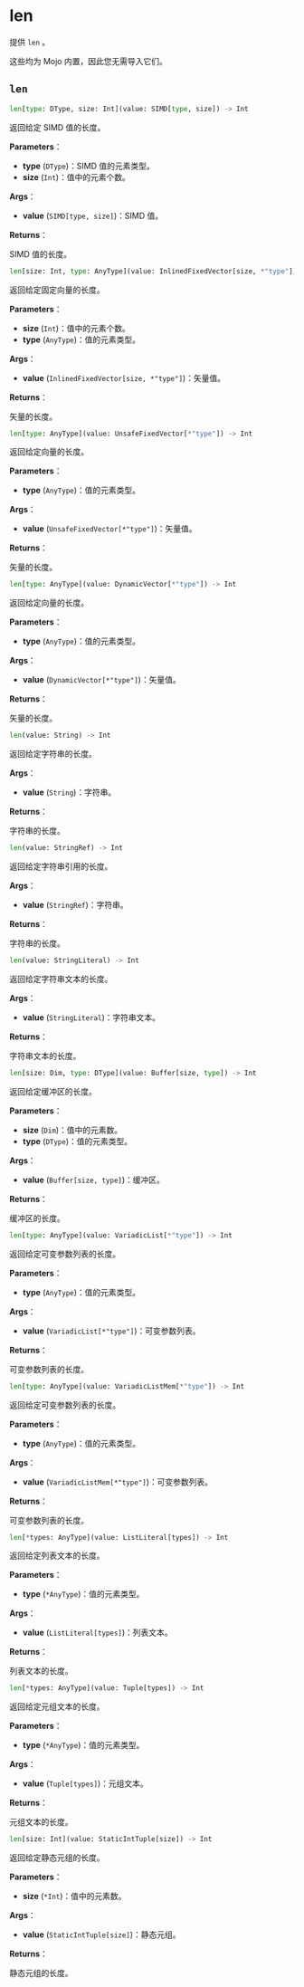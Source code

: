 # len

提供 `len` 。

这些均为 Mojo 内置，因此您无需导入它们。

## `len`

```python
len[type: DType, size: Int](value: SIMD[type, size]) -> Int
```

返回给定 SIMD 值的长度。

**Parameters**：

- **type** (`DType`)：SIMD 值的元素类型。
- **size** (`Int`)：值中的元素个数。

**Args**：

- **value** (`SIMD[type, size]`)：SIMD 值。

**Returns**：

SIMD 值的长度。

```python
len[size: Int, type: AnyType](value: InlinedFixedVector[size, *"type"]) -> Int
```

返回给定固定向量的长度。

**Parameters**：

- **size** (`Int`)：值中的元素个数。
- **type** (`AnyType`)：值的元素类型。

**Args**：

- **value** (`InlinedFixedVector[size, *"type"]`)：矢量值。

**Returns**：

矢量的长度。

```python
len[type: AnyType](value: UnsafeFixedVector[*"type"]) -> Int
```

返回给定向量的长度。

**Parameters**：

- **type** (`AnyType`)：值的元素类型。

**Args**：

- **value** (`UnsafeFixedVector[*"type"]`)：矢量值。

**Returns**：

矢量的长度。

```python
len[type: AnyType](value: DynamicVector[*"type"]) -> Int
```

返回给定向量的长度。

**Parameters**：

- **type** (`AnyType`)：值的元素类型。

**Args**：

- **value** (`DynamicVector[*"type"]`)：矢量值。

**Returns**：

矢量的长度。

```python
len(value: String) -> Int
```

返回给定字符串的长度。

**Args**：

- **value** (`String`)：字符串。

**Returns**：

字符串的长度。

```python
len(value: StringRef) -> Int
```

返回给定字符串引用的长度。

**Args**：

- **value** (`StringRef`)：字符串。

**Returns**：

字符串的长度。

```python
len(value: StringLiteral) -> Int
```

返回给定字符串文本的长度。

**Args**：

- **value** (`StringLiteral`)：字符串文本。

**Returns**：

字符串文本的长度。

```python
len[size: Dim, type: DType](value: Buffer[size, type]) -> Int
```

返回给定缓冲区的长度。

**Parameters**：

- **size** (`Dim`)：值中的元素数。
- **type** (`DType`)：值的元素类型。

**Args**：

- **value** (`Buffer[size, type]`)：缓冲区。

**Returns**：

缓冲区的长度。

```python
len[type: AnyType](value: VariadicList[*"type"]) -> Int
```

返回给定可变参数列表的长度。

**Parameters**：

- **type** (`AnyType`)：值的元素类型。

**Args**：

- **value** (`VariadicList[*"type"]`)：可变参数列表。

**Returns**：

可变参数列表的长度。

```python
len[type: AnyType](value: VariadicListMem[*"type"]) -> Int
```

返回给定可变参数列表的长度。

**Parameters**：

- **type** (`AnyType`)：值的元素类型。

**Args**：

- **value** (`VariadicListMem[*"type"]`)：可变参数列表。

**Returns**：

可变参数列表的长度。

```python
len[*types: AnyType](value: ListLiteral[types]) -> Int
```

返回给定列表文本的长度。

**Parameters**：

- **type** (`*AnyType`)：值的元素类型。

**Args**：

- **value** (`ListLiteral[types]`)：列表文本。

**Returns**：

列表文本的长度。

```python
len[*types: AnyType](value: Tuple[types]) -> Int
```

返回给定元组文本的长度。

**Parameters**：

- **type** (`*AnyType`)：值的元素类型。

**Args**：

- **value** (`Tuple[types]`)：元组文本。

**Returns**：

元组文本的长度。

```python
len[size: Int](value: StaticIntTuple[size]) -> Int
```

返回给定静态元组的长度。

**Parameters**：

- **size** (`*Int`)：值中的元素数。

**Args**：

- **value** (`StaticIntTuple[size]`)：静态元组。

**Returns**：

静态元组的长度。
